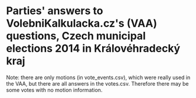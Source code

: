 # Parties' answers to VolebniKalkulacka.cz's (VAA) questions, Czech municipal elections 2014 in Královéhradecký kraj

Note: there are only motions (in vote_events.csv), which were really used in the VAA, but there are all answers in the votes.csv. Therefore there may be some votes with no motion information.
